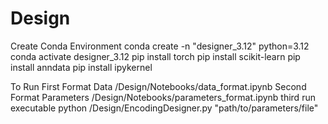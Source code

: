 # Design

Create Conda Environment
conda create -n "designer_3.12" python=3.12
conda activate designer_3.12
pip install torch
pip install scikit-learn
pip install anndata
pip install ipykernel

To Run 
First Format Data /Design/Notebooks/data_format.ipynb
Second Format Parameters /Design/Notebooks/parameters_format.ipynb
third run executable python /Design/EncodingDesigner.py "path/to/parameters/file"